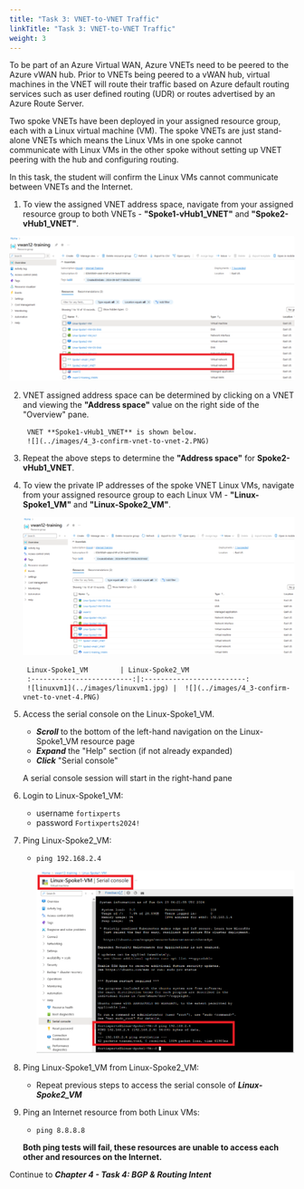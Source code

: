 ```yaml
---
title: "Task 3: VNET-to-VNET Traffic"
linkTitle: "Task 3: VNET-to-VNET Traffic"
weight: 3
---
```


To be part of an Azure Virtual WAN, Azure VNETs need to be peered to the Azure vWAN hub. Prior to VNETs being peered to a vWAN hub, virtual machines in the VNET will route their traffic based on Azure default routing services such as user defined routing (UDR) or routes advertised by an Azure Route Server.

Two spoke VNETs have been deployed in your assigned resource group, each with a Linux virtual machine (VM). The spoke VNETs are just stand-alone VNETs which means the Linux VMs in one spoke cannot communicate with Linux VMs in the other spoke without setting up VNET peering with the hub and configuring routing.

In this task, the student will confirm the Linux VMs cannot communicate between VNETs and the Internet.

1. To view the assigned VNET address space, navigate from your assigned resource group to both VNETs - **"Spoke1-vHub1_VNET"** and **"Spoke2-vHub1_VNET"**.

![](../images/4_3-confirm-vnet-to-vnet-1.PNG)

2. VNET assigned address space can be determined by clicking on a VNET and viewing the **"Address space"** value on the right side of the "Overview" pane.

        VNET **Spoke1-vHub1_VNET** is shown below.
        ![](../images/4_3-confirm-vnet-to-vnet-2.PNG)

3. Repeat the above steps to determine the **"Address space"** for **Spoke2-vHub1_VNET**.

4. To view the private IP addresses of the spoke VNET Linux VMs, navigate from your assigned resource group to each Linux VM - **"Linux-Spoke1_VM"** and **"Linux-Spoke2_VM"**.

    ![](../images/4_3-confirm-vnet-to-vnet-3.PNG)

        Linux-Spoke1_VM        | Linux-Spoke2_VM
        :-------------------------:|:-------------------------:
        ![linuxvm1](../images/linuxvm1.jpg) |  ![](../images/4_3-confirm-vnet-to-vnet-4.PNG)

5. Access the serial console on the Linux-Spoke1_VM.

    - ***Scroll*** to the bottom of the left-hand navigation on the Linux-Spoke1_VM resource page
    - ***Expand*** the "Help" section (if not already expanded)
    - ***Click*** "Serial console"

    A serial console session will start in the right-hand pane

6. Login to Linux-Spoke1_VM:

    - username `fortixperts`
    - password `Fortixperts2024!`

7. Ping Linux-Spoke2_VM:

    - `ping 192.168.2.4`

        ![](../images/4_3-confirm-vnet-to-vnet-5.PNG)

8. Ping Linux-Spoke1_VM from Linux-Spoke2_VM:

    - Repeat previous steps to access the serial console of ***Linux-Spoke2_VM***

9. Ping an Internet resource from both Linux VMs:

    - `ping 8.8.8.8`

    **Both ping tests will fail, these resources are unable to access each other and resources on the Internet.**

Continue to ***Chapter 4 - Task 4: BGP & Routing Intent***
